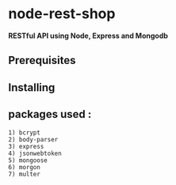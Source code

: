 # node-rest-shop

**RESTful API using Node, Express and Mongodb**

## Prerequisites

## Installing



## packages used : 
    1) bcrypt
    2) body-parser
    3) express
    4) jsonwebtoken
    5) mongoose
    6) morgon
    7) multer
